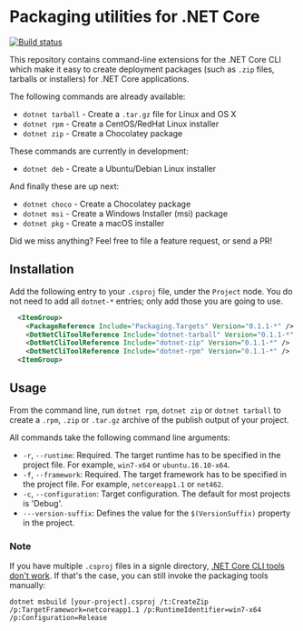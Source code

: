 # Packaging utilities for .NET Core

[![Build status](https://ci.appveyor.com/api/projects/status/ac3j676f9g8r0g15?svg=true)](https://ci.appveyor.com/project/qmfrederik/dotnet-packaging)

This repository contains command-line extensions for the .NET Core CLI which make it easy to create
deployment packages (such as `.zip` files, tarballs or installers) for .NET Core applications.

The following commands are already available:
* `dotnet tarball` - Create a `.tar.gz` file for Linux and OS X
* `dotnet rpm` - Create a CentOS/RedHat Linux installer
* `dotnet zip` - Create a Chocolatey package

These commands are currently in development:
* `dotnet deb` - Create a Ubuntu/Debian Linux installer

And finally these are up next:

* `dotnet choco` - Create a Chocolatey package
* `dotnet msi` - Create a Windows Installer (msi) package
* `dotnet pkg` - Create a macOS installer

Did we miss anything? Feel free to file a feature request, or send a PR!

## Installation

Add the following entry to your `.csproj` file, under the `Project` node. You do not need to add all `dotnet-*` entries;
only add those you are going to use.

```xml
  <ItemGroup>
    <PackageReference Include="Packaging.Targets" Version="0.1.1-*" />
    <DotNetCliToolReference Include="dotnet-tarball" Version="0.1.1-*" />
    <DotNetCliToolReference Include="dotnet-zip" Version="0.1.1-*" />
    <DotNetCliToolReference Include="dotnet-rpm" Version="0.1.1-*" />
  <ItemGroup>
```

## Usage

From the command line, run `dotnet rpm`, `dotnet zip` or `dotnet tarball` to create a `.rpm`, `.zip` or `.tar.gz` archive of the publish output of your project.

All commands take the following command line arguments:

* `-r`, `--runtime`: Required. The target runtime has to be specified in the project file. For example, `win7-x64` or `ubuntu.16.10-x64`.
* `-f`, `--framework`: Required. The target framework has to be specified in the project file. For example, `netcoreapp1.1` or `net462`.
* `-c`, `--configuration`: Target configuration. The default for most projects is 'Debug'.
*  `---version-suffix`: Defines the value for the `$(VersionSuffix)` property in the project.


### Note
If you have multiple `.csproj` files in a signle directory, [.NET Core CLI tools don't work](https://github.com/dotnet/cli/issues/4808).
If that's the case, you can still invoke the packaging tools manually:

```
dotnet msbuild [your-project].csproj /t:CreateZip /p:TargetFramework=netcoreapp1.1 /p:RuntimeIdentifier=win7-x64 /p:Configuration=Release
```
